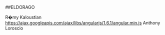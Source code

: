 ##ELDORAGO 

R�my Kaloustian
https://ajax.googleapis.com/ajax/libs/angularjs/1.6.1/angular.min.js
Anthony Loroscio